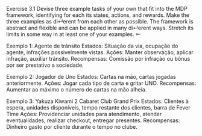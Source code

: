 Exercise 3.1 Devise three example tasks of your own that fit into the MDP framework,
identifying for each its states, actions, and rewards. Make the three examples as di↵erent
from each other as possible. The framework is abstract and flexible and can be applied in
many di↵erent ways. Stretch its limits in some way in at least one of your examples. ⇤

Exemplo 1: Agente de trânsito
 Estados: Situação da via, ocupação do agente, infrações possivelmente vistas.
 Ações: Manter observação, aplicar infração, auxiliar trânsito.
 Recompensas: Comissão por infração ou bônus por ser prestativo a sociedade.

Exemplo 2: Jogador de Uno
 Estados: Cartas na mão, cartas jogadas anteriormente.
 Ações: Jogar cada tipo de carta e gritar UNO.
 Recompensas: Aumentar ao máximo o número de cartas na mão alheia.

Exemplo 3: Yakuza Kiwami 2 Cabaret Club Grand Prix
 Estados: Clientes à espera, unidades disponíveis, tempo restante dos clientes, barra de Fever Time
 Ações: Providenciar unidades para atendimento, atender eventualidades, realizar checkout, entregar presentes.
 Recompensas: Dinheiro gasto por cliente durante o tempo no clube.
